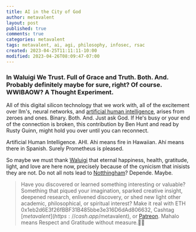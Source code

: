 ```yaml
---
title: AI in the City of God
author: metavalent
layout: post
published: true
comments: true
categories: metavalent
tags: metavalent, ai, agi, philosophy, infosec, rsac
created: 2023-04-25T11:11:11-10:00
modified: 2023-04-26T08:09:47-07:00
---
```


### In Waluigi We Trust. Full of Grace and Truth. Both. And. Probably definitely maybe for sure, right? Of course. WWIBAOW? A Thought Experiment.

All of this digital silicon technology that we work with, all of the excitement over llm's, neural networks, and [artificial human intelligence](https://www.epsilontheory.com/an-ai-in-the-city-of-god/), arises from zeroes and ones. Binary. Both. And. Just ask God. If He's busy <!-- (yes, He, relax your amygdala please, there are other minds in the universe other than your own, as you are so good at screeching at others) --> or your end of the connection is broken, this contribution by Ben Hunt and read by Rusty Guinn, might hold you over until you can reconnect.

Artificial Human Intelligence. AHI. Ahi means fire in Hawaiian. Ahi&#x301; means there in Spanish. Surely Prometheus is pleased. 

So maybe we must thank [Waluigi](https://www.lesswrong.com/posts/D7PumeYTDPfBTp3i7/the-waluigi-effect-mega-post) that eternal happiness, health, gratitude, light, and love are here now, precisely because of the cynicism that inisists they are not. Do not all nots lead to [Notthingham](https://www.nottinghampost.com/news/history/20-best-things-nottingham-given-192680)? Depende. Maybe.

<!-- Easter Egg Shite-Poast for the self-appointed Illuminati and Illuminutty. OCTAGOY. One Clown To Another, Get Over Yourself

Binary code. Isn't it interesting how this word, so fundamental to our industry and community, has become so massively triggering for so many? 

Have we stared into the binary abyss for so long that the abyss has stared back into us to the point that we feel obsessively compelled to waluigi our very flesh in order to prove that we are not something that, at the moment we are born, we simply *are*? Hate received, thanks. Sorry I have none to compensate properly in return. I'm just sittin' here watchin' the wheels go 'round and 'round.

Artificial Human Intelligence. AHI. Ahi means fire in Hawaiian. Ahi&#x301; means there in Spanish. Surely Prometheus is pleased. Feel free to bring your flamethrowers to burn this witch. Don't forget the marshmallows.

Would not only a self-loathing or delusional binary being do everything to deceive itself from its fundamental binary nature? Hallucinating that it's something it's not? "But nature shows that there is a very small percentage of non-binary beings, and I want to be special too!"

We want unanchored, untethered, unsandboxed fun! Down with consequences! Down with causality! Nothing is real! The subgenius must have slack!

When security researchers go searching for monsters do they always find monsters? If so, why? It's a tautology at this point that if the observer effect has anything to do with it, then perhaps our monster hunting creates the monsters that we feel the need to slay? We pretext, we bait, and we set up our perceived, assigned, or scripted monsters for the kill, not just for the sake of a creepy movie, but as an actual alleged life, from which we feel so detached, that we treat it like a movie? Is that a thing?

Or, maybe Billy is right. All of life is a stage and there's no escaping costumes and roles. Oh no. Costumes and roles. Another inseparable binary pair-bond that must be destroyed! Costumes and roles are codependent! They must not be allowed to coexist in close proximity to one another!

Threaten their lives and livelihoods! Feed them drugs! Gang gaslight them! Whatever it takes! Destroy them!

Meanwhile, back at the ranch, "Oh hey, notice how those two horses are inseparable? That's unhealthy, we must destroy that connection and make sure that all horses are strong and independent beings of equal sovereignty." Said *no equestrian ever*.

When we encourage deception and lying at the most fundamental level of human interaction, between spouses or siblings, in the name of security, do we not waluigi ourselves into the completely opposite inevitable outcome?

When security *professionals* see ourselves as so important that we *must* lie to spouses, to those closest to us, "for their own safety," or, "because we are doing such important work for such important people and causes," or because "they just wouldn't understand anyway and this operation is on a strict need to know basis," have we not, in that instance, waluigi'd ourselves into breaking the fundamental unit of human trust, and therefore societal trust, all in the name of building a so-called community of trust? WTA4GF? How do we build a society of transparency and trust when we recruit people and tell them to keep that a secret from those closest to them?

What could possibly go wrong?

If some researchers decide that in order to find and catch monsters, we must become the monsters in order to infiltrate the monsters so that we can eliminate the monsters; that we must become the monsters to such an extent that we are indistinguishable from monsters, in order to gain the trust of the monsters while we are lying to the people who love and care for us the most, WTA4GF is that?

"But *we* only become monsters for a little while in order to get rid of the *real* monsters so we can go back to being angels, because really we're angels on assignment who only become monsters in order to get rid of monsters." How's that workin' out for ya'?

So telleth they-selves the psychopathiological grandiose narcissistic and sometimes even sadistic monsters who imagine themselves angelic monster killers? 

Maybe.

I'm sorry. Please forgive me. Thank you. I love you. See? She said the words, so they must be true.
-->


> Have you discovered or learned something interesting or valuable? Something that piqued your imagination, sparked creative insight, deepened research, enlivened discovery, or shed new light other academic, philosophical, or spiritual interest? Make it real with ETH 0x1eb2d6E3f26fBBF31B485bbe3e316D6dAd806632, Cashtag [$metavalent](https://cash.app/$metavalent), or [Patreon](https://patreon.com/metavalent). Mahalo means Respect and Gratitude without measure.🙏🏼
